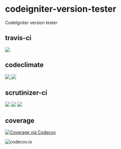 # codeigniter-version-tester
CodeIgniter version tester

travis-ci
---
<a href="https://travis-ci.org/Calico90/codeigniter-version-test">
  <img src="https://travis-ci.org/Calico90/codeigniter-version-test.svg" />
</a>


codeclimate
---

<a href="https://codeclimate.com/github/Calico90/codeigniter-version-test">
  <img src="https://codeclimate.com/github/Calico90/codeigniter-version-test/badges/gpa.svg" />
</a>
<a href="https://codeclimate.com/github/Calico90/codeigniter-version-test/coverage">
  <img src="https://codeclimate.com/github/Calico90/codeigniter-version-test/badges/coverage.svg" />
</a>



scrutinizer-ci
---

<img src="https://scrutinizer-ci.com/g/Calico90/codeigniter-version-test/badges/build.png?b=master" />
<img src="https://scrutinizer-ci.com/g/Calico90/codeigniter-version-test/badges/quality-score.png?b=master" />
<img src="https://scrutinizer-ci.com/g/Calico90/codeigniter-version-test/badges/coverage.png?b=master" />


coverage
---

<a href="https://codecov.io/github/Calico90/codeigniter-version-tester?branch=master">
  <img src="https://codecov.io/github/Calico90/codeigniter-version-tester/coverage.svg?branch=master" alt="Coverage via Codecov" />
</a>

![codecov.io](https://codecov.io/github/Calico90/codeigniter-version-tester/branch.svg?branch=master)
